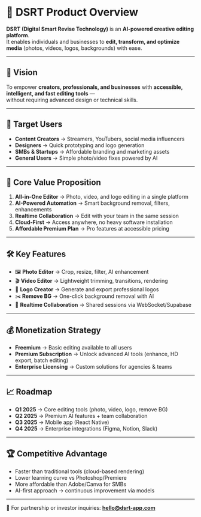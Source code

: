 # 🚀 DSRT Product Overview

**DSRT (Digital Smart Revise Technology)** is an **AI-powered creative editing platform**.  
It enables individuals and businesses to **edit, transform, and optimize media** (photos, videos, logos, backgrounds) with ease.

---

## 🎯 Vision
To empower **creators, professionals, and businesses** with **accessible, intelligent, and fast editing tools** —  
without requiring advanced design or technical skills.

---

## 👥 Target Users
- **Content Creators** → Streamers, YouTubers, social media influencers
- **Designers** → Quick prototyping and logo generation
- **SMBs & Startups** → Affordable branding and marketing assets
- **General Users** → Simple photo/video fixes powered by AI

---

## 💎 Core Value Proposition
1. **All-in-One Editor** → Photo, video, and logo editing in a single platform  
2. **AI-Powered Automation** → Smart background removal, filters, enhancements  
3. **Realtime Collaboration** → Edit with your team in the same session  
4. **Cloud-First** → Access anywhere, no heavy software installation  
5. **Affordable Premium Plan** → Pro features at accessible pricing  

---

## 🛠️ Key Features
- 🖼️ **Photo Editor** → Crop, resize, filter, AI enhancement  
- 🎬 **Video Editor** → Lightweight trimming, transitions, rendering  
- 🎨 **Logo Creator** → Generate and export professional logos  
- ✂️ **Remove BG** → One-click background removal with AI  
- 🔗 **Realtime Collaboration** → Shared sessions via WebSocket/Supabase  

---

## 💰 Monetization Strategy
- **Freemium** → Basic editing available to all users  
- **Premium Subscription** → Unlock advanced AI tools (enhance, HD export, batch editing)  
- **Enterprise Licensing** → Custom solutions for agencies & teams  

---

## 📈 Roadmap
- **Q1 2025** → Core editing tools (photo, video, logo, remove BG)  
- **Q2 2025** → Premium AI features + team collaboration  
- **Q3 2025** → Mobile app (React Native)  
- **Q4 2025** → Enterprise integrations (Figma, Notion, Slack)  

---

## 🏆 Competitive Advantage
- Faster than traditional tools (cloud-based rendering)  
- Lower learning curve vs Photoshop/Premiere  
- More affordable than Adobe/Canva for SMBs  
- AI-first approach → continuous improvement via models  

---

📩 For partnership or investor inquiries: **hello@dsrt-app.com**
